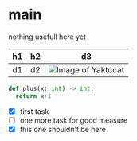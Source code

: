 # main
nothing usefull here yet

h1|h2|d3
-|-|-
d1|d2| ![Image of Yaktocat](https://octodex.github.com/images/yaktocat.png)

```python
def plus(x: int) -> int:
  return x+1
```

- [x] first task
- [ ] one more task for good measure
- [x] this one shouldn't be here
